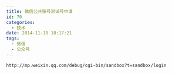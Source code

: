 ```yaml
---
title: 微信公共账号测试号申请
id: 70
categories:
  - 技术
date: 2014-11-18 18:17:21
tags:
  - 微信
  - 公众号
---
```


`http://mp.weixin.qq.com/debug/cgi-bin/sandbox?t=sandbox/login`